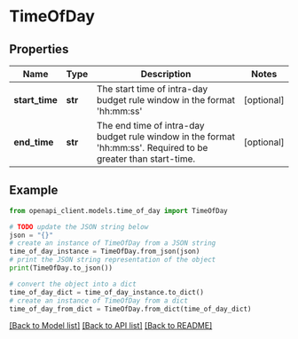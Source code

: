 # TimeOfDay


## Properties

Name | Type | Description | Notes
------------ | ------------- | ------------- | -------------
**start_time** | **str** | The start time of intra-day budget rule window in the format &#39;hh:mm:ss&#39; | [optional] 
**end_time** | **str** | The end time of intra-day budget rule window in the format &#39;hh:mm:ss&#39;. Required to be greater than start-time. | [optional] 

## Example

```python
from openapi_client.models.time_of_day import TimeOfDay

# TODO update the JSON string below
json = "{}"
# create an instance of TimeOfDay from a JSON string
time_of_day_instance = TimeOfDay.from_json(json)
# print the JSON string representation of the object
print(TimeOfDay.to_json())

# convert the object into a dict
time_of_day_dict = time_of_day_instance.to_dict()
# create an instance of TimeOfDay from a dict
time_of_day_from_dict = TimeOfDay.from_dict(time_of_day_dict)
```
[[Back to Model list]](../README.md#documentation-for-models) [[Back to API list]](../README.md#documentation-for-api-endpoints) [[Back to README]](../README.md)


